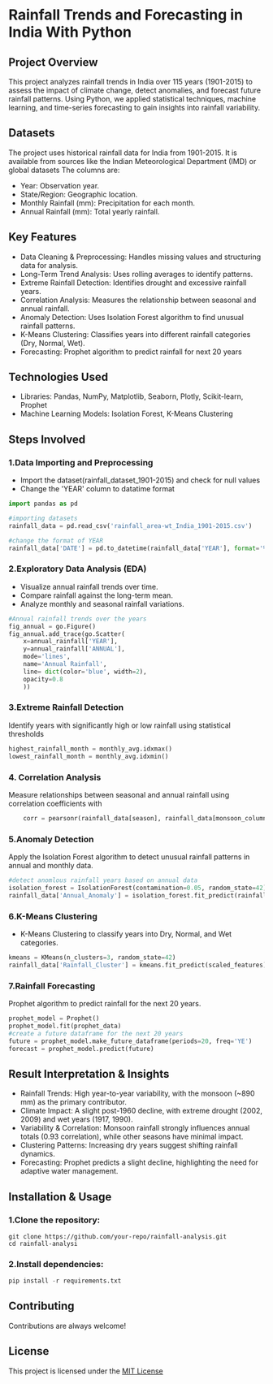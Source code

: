 
# **Rainfall Trends and Forecasting in India With Python**

## Project Overview
This project analyzes rainfall trends in India over 115 years (1901-2015) to assess the impact of climate change, detect anomalies, and forecast future rainfall patterns. Using Python, we applied statistical techniques, machine learning, and time-series forecasting to gain insights into rainfall variability.

## Datasets
The project uses historical rainfall data for India from 1901-2015. It is  available from sources like the Indian Meteorological Department (IMD) or global datasets
The columns are:
 - Year: Observation year.
 - State/Region: Geographic location.
 - Monthly Rainfall (mm): Precipitation for each month.
 - Annual Rainfall (mm): Total yearly rainfall.

## Key Features
- Data Cleaning & Preprocessing: Handles missing values and structuring data for analysis.
- Long-Term Trend Analysis: Uses rolling averages to identify patterns.
- Extreme Rainfall Detection: Identifies drought and excessive rainfall years.
- Correlation Analysis: Measures the relationship between seasonal and annual rainfall.
- Anomaly Detection: Uses Isolation Forest algorithm to find unusual rainfall patterns.
- K-Means Clustering: Classifies years into different rainfall categories (Dry, Normal, Wet).
- Forecasting: Prophet algorithm to predict rainfall for next 20 years
## Technologies Used
- Libraries: Pandas, NumPy, Matplotlib, Seaborn, Plotly, Scikit-learn, Prophet
- Machine Learning Models: Isolation Forest, K-Means Clustering
## Steps Involved
### 1.Data Importing and Preprocessing 
- Import the dataset(rainfall_dataset_1901-2015) and check for null values
- Change the 'YEAR' column to datatime format
```python 
import pandas as pd

#importing datasets
rainfall_data = pd.read_csv('rainfall_area-wt_India_1901-2015.csv')

#change the format of YEAR
rainfall_data['DATE'] = pd.to_datetime(rainfall_data['YEAR'], format='%Y')
```
### 2.Exploratory Data Analysis (EDA)
- Visualize annual rainfall trends over time.
- Compare rainfall against the long-term mean.
- Analyze monthly and seasonal rainfall variations.
```python
#Annual rainfall trends over the years 
fig_annual = go.Figure()
fig_annual.add_trace(go.Scatter(
    x=annual_rainfall['YEAR'],
    y=annual_rainfall['ANNUAL'],
    mode='lines',
    name='Annual Rainfall',
    line= dict(color='blue', width=2),
    opacity=0.8
    ))
```
### 3.Extreme Rainfall Detection    
Identify years with significantly high or low rainfall using statistical thresholds
```python
highest_rainfall_month = monthly_avg.idxmax()
lowest_rainfall_month = monthly_avg.idxmin()
```
### 4. Correlation Analysis
Measure relationships between seasonal and annual rainfall using correlation coefficients with 
```python
    corr = pearsonr(rainfall_data[season], rainfall_data[monsoon_column])
```
### 5.Anomaly Detection
Apply the Isolation Forest algorithm to detect unusual rainfall patterns in annual and monthly data.
```python 
#detect anomlous rainfall years based on annual data
isolation_forest = IsolationForest(contamination=0.05, random_state=42)
rainfall_data['Annual_Anomaly'] = isolation_forest.fit_predict(rainfall_data[['ANNUAL']])
```
### 6.K-Means Clustering
- K-Means Clustering to classify years into Dry, Normal, and Wet categories.
```python
kmeans = KMeans(n_clusters=3, random_state=42)
rainfall_data['Rainfall_Cluster'] = kmeans.fit_predict(scaled_features)
```
### 7.Rainfall Forecasting
Prophet algorithm to predict rainfall for the next 20 years.
```python
prophet_model = Prophet()
prophet_model.fit(prophet_data)
#create a future dataframe for the next 20 years
future = prophet_model.make_future_dataframe(periods=20, freq='YE')
forecast = prophet_model.predict(future)
```

## Result Interpretation & Insights
- Rainfall Trends: High year-to-year variability, with the monsoon (~890 mm) as the primary contributor.
- Climate Impact: A slight post-1960 decline, with extreme drought (2002, 2009) and wet years (1917, 1990).
- Variability & Correlation: Monsoon rainfall strongly influences annual totals (0.93 correlation), while other seasons have minimal impact.
- Clustering Patterns: Increasing dry years suggest shifting rainfall dynamics.
- Forecasting: Prophet predicts a slight decline, highlighting the need for adaptive water management.

## Installation & Usage
### 1.Clone the repository:
```
git clone https://github.com/your-repo/rainfall-analysis.git
cd rainfall-analysi
```
### 2.Install dependencies:
```python
pip install -r requirements.txt
```

## Contributing

Contributions are always welcome!



## License
This project is licensed under the [MIT License](LICENSE)


